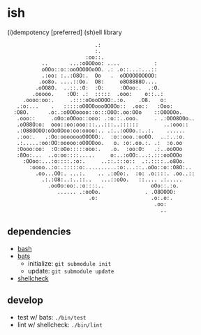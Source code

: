 ish
===

(i)dempotency [preferred] (sh)ell library

```
                            .:
                            :.
                         :oo::.
           ..       ...:oOOOoo: ....           :
           oOOo::o::ooOOOOOoOO. .: .o::...:...::
           .:oo: :..:O8O:.  Oo   .  oOOOOOOOOOO:
          .oo8o. ....::Oo.  O8:     o8O8888O....
         .oOO8O.  ..::.:O:  :O:     :OOoo:.  .:O.
        .ooooo.    :OO: .:  :::::  .ooo:    o::..:
     .oooo:oo:.     .::::oOooOOOO:.:o.    .O8.   o:
   .:o:...    .   :::::oOOOOoooOOOOo::  .oo::   :Ooo:
  :O8O.      .o:.:oOOOoooo::o:::OOO:.oo:OOo    ::OOOOOo.
   .ooo::     .oOo:oOOoo::ooo: .:o::..ooo.     . .:OOO8OOo..
   .oO88O:o:  ooo::oo:ooo:::...:::..::::::        ..:ooo::
   .:O88OOOO:oOoOOoo:oo:oooo:.. .:..:oOOo.:..:.    ......
   .:oo:.   .:Oo:oooooooOOOOO:.  :o::ooo.:ooOO.  ..:..:o.
   .:.....:oo:OO:ooooo:oOOOOoo.   o. :o:.oo.:. .:  :o.oo
   :Oooo:oo:  :O:oOo:::::ooo:.   .o.  :oo:O:   .:..ooOOo
   :8Oo:...  ..o:oo::::.....     o:..:oOO:...:.:::ooOOOo
     :OOoo:...:o::::.:o:.     ..::.:::o::  .:.::::..o8Oo.
       :oooo..:o:.:::::o:..........:o:...::..oOo::o::O8O:..
         .oo...OO:. ...:.    .. .:oOo:.  :o: .o::::. .oo..::
           .:.:O8:..:..::..   ...::oOo.   ::.... .:.....
             .ooOo:oo:.:o::::..               oOo::.:o.
                ...... .:ooOo.              . .O8OOOO:
                          .o:                 .o:.o:.
                                               .oo:
                                                 ..
```

## dependencies

* [bash](https://www.gnu.org/software/bash/manual/bash.html)
* [bats](https://github.com/bats-core/bats-core)
    * initialize: `git submodule init`
    * update: `git submodule update`
* [shellcheck](https://github.com/koalaman/shellcheck)

## develop

* test w/ bats: `./bin/test`
* lint w/ shellcheck: `./bin/lint`
